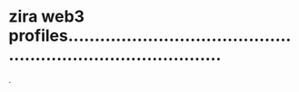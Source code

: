 # zira web3 profiles..................................................................................
.
